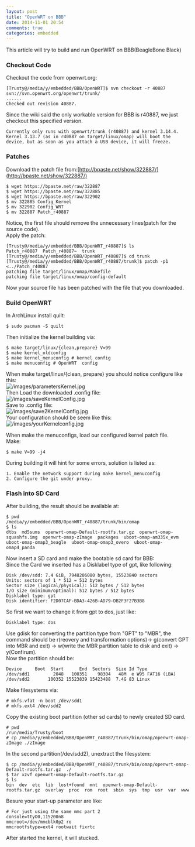```yaml
---
layout: post
title: "OpenWRT on BBB"
date: 2014-11-01 20:54
comments: true
categories: embedded
---
```

This article will try to build and run OpenWRT on BBB(BeagleBone Black)    
### Checkout Code
Checkout the code from openwrt.org:     

```
[Trusty@/media/y/embedded/BBB/OpenWRT]$ svn checkout -r 40887 svn://svn.openwrt.org/openwrt/trunk/
......
Checked out revision 40887.

```
Since the wiki said the only workable version for BBB is r40887, we just checkout this specified version.     

```
Currently only runs with openwrt/trunk (r40887) and kernel 3.14.4. Kernel 3.13.7 (as in r40887 on target/linux/omap) will boot the device, but as soon as you attach a USB device, it will freeze.

```

### Patches
Download the patch file from:[http://bpaste.net/show/322887/](http://bpaste.net/show/322887/)    

```
$ wget https://bpaste.net/raw/322887
$ wget https://bpaste.net/raw/322885
$ wget https://bpaste.net/raw/322902
$ mv 322885 Config_Kernel
$ mv 322902 Config_WRT
$ mv 322887 Patch_r40887

```
Notice, the first file should remove the unnecessary lines(patch for the source code).    
Apply the patch:    

```
[Trusty@/media/y/embedded/BBB/OpenWRT_r40887]$ ls
Patch_r40887  Patch_r40887~  trunk
[Trusty@/media/y/embedded/BBB/OpenWRT_r40887]$ cd trunk 
[Trusty@/media/y/embedded/BBB/OpenWRT_r40887/trunk]$ patch -p1 <../Patch_r40887
patching file target/linux/omap/Makefile
patching file target/linux/omap/config-default

```
Now your source file has been patched with the file that you downloaded.    
### Build OpenWRT
In ArchLinux install quilt:    

```
$ sudo pacman -S quilt

```
Then initialize the kernel building via:     

```
$ make target/linux/{clean,prepare} V=99
$ make kernel_oldconfig
$ make kernel_menuconfig # kernel config
$ make menuconfig # OpenWRT  config

```
When make target/linux/{clean, prepare} you should notice configure like this:    
![/images/parametersKernel.jpg](/images/parametersKernel.jpg)    
Then Load the downloaded .config file:    
![/images/saveKernelConfig.jpg](/images/saveKernelConfig.jpg)    
Save to .config file:    
![/images/save2KernelConfig.jpg](/images/save2KernelConfig.jpg)    
Your configuration should be seem like this:    
![/images/yourKernelconfig.jpg](/images/yourKernelconfig.jpg)    

When make the menuconfigs,  load our configured kernel patch file.       
Make:    

```
$ make V=99 -j4

```
During building it will hint for some errors, solution is listed as:    

```
1. Enable the network support during make kernel_menuconfig
2. Configure the git under proxy.     

```
### Flash into SD Card
After building, the result should be available at:    

```
$ pwd
/media/y/embedded/BBB/OpenWRT_r40887/trunk/bin/omap
$ ls
dtbs  md5sums  openwrt-omap-Default-rootfs.tar.gz  openwrt-omap-squashfs.img  openwrt-omap-zImage  packages  uboot-omap-am335x_evm  uboot-omap-omap3_beagle  uboot-omap-omap3_overo  uboot-omap-omap4_panda

```
Now insert a SD card and make the bootable sd card for BBB:    
Since the Card we inserted has a Disklabel type of gpt, like following:    

```
Disk /dev/sdd: 7.4 GiB, 7948206080 bytes, 15523840 sectors
Units: sectors of 1 * 512 = 512 bytes
Sector size (logical/physical): 512 bytes / 512 bytes
I/O size (minimum/optimal): 512 bytes / 512 bytes
Disklabel type: gpt
Disk identifier: F2D07CAF-BDA3-426B-AD79-DB2F3F27B3B8

```
So first we want to change it from gpt to dos, just like:    

```
Disklabel type: dos

```
Use gdisk for converting the partition type from "GPT" to "MBR", the command should be r(reovery and transformation options)-> g(convert GPT into MBR and exit) -> w(write the MBR partition table to disk and exit) -> y(Confirum).   
Now the partition should be:    

```
Device     Boot  Start      End  Sectors  Size Id Type
/dev/sdd1         2048   100351    98304   48M  e W95 FAT16 (LBA)
/dev/sdd2       100352 15523839 15423488  7.4G 83 Linux

```
Make filesystems via:    

```
# mkfs.vfat -n boot /dev/sdd1
# mkfs.ext4 /dev/sdd2

```
Copy the existing boot partition (other sd cards) to newly created SD card.    

```
# pwd
/run/media/Trusty/boot
# cp /media/y/embedded/BBB/OpenWRT_r40887/trunk/bin/omap/openwrt-omap-zImage ./zImage

```
In the second partition(/dev/sdd2), unextract the filesystem:    

```
$ cp /media/y/embedded/BBB/OpenWRT_r40887/trunk/bin/omap/openwrt-omap-Default-rootfs.tar.gz  ./
$ tar xzvf openwrt-omap-Default-rootfs.tar.gz 
$ ls
bin  dev  etc  lib  lost+found  mnt  openwrt-omap-Default-rootfs.tar.gz  overlay  proc  rom  root  sbin  sys  tmp  usr  var  www

```
Besure your start-up parameter are like:   

```
# For just using the same mmc part 2
console=ttyO0,115200n8
mmcroot=/dev/mmcblk0p2 ro
mmcrootfstype=ext4 rootwait fixrtc

```
After started the kernel, it will stucked.    


